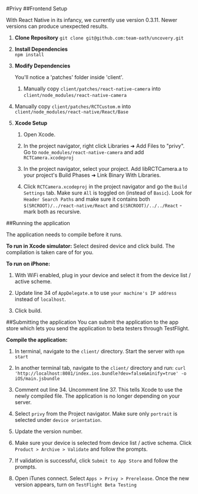 #Privy
##Frontend Setup

With React Native in its infancy, we currently use version 0.3.11. Newer versions can produce unexpected results.

1. **Clone Repository**
    `git clone git@github.com:team-oath/uncovery.git`  

2. **Install Dependencies**  
    `npm install`  

3. **Modify Dependencies**  

    You'll notice a 'patches' folder inside 'client'.
        
   1. Manually copy `client/patches/react-native-camera` into `client/node_modules/react-native-camera`
  2. Manually copy `client/patches/RCTCustom.m` into `client/node_modules/react-native/React/Base`  

3. **Xcode Setup**
    1. Open Xcode.  

    2. In the project navigator, right click Libraries ➜ Add Files to "privy". Go to `node_modules/react-native-camera` and add `RCTCamera.xcodeproj`  

    3. In the project navigator, select your project. Add libRCTCamera.a to your project's Build Phases ➜ Link Binary With Libraries.  

    4. Click `RCTCamera.xcodeproj` in the project navigator and go the `Build Settings` tab. Make sure `All` is toggled on (instead of `Basic`). Look for `Header Search Paths` and make sure it contains both `$(SRCROOT)/../react-native/React` and `$(SRCROOT)/../../React` - mark both as recursive.

##Running the application

The application needs to compile before it runs.

**To run in Xcode simulator:** Select desired device and click build. The compilation is taken care of for you.
  
**To run on iPhone:**  

1. With WiFi enabled, plug in your device and select it from the device list / active scheme.  

2. Update line 34 of `AppDelegate.m` to use `your machine's IP address` instead of `localhost`.  

3. Click build.

##Submitting the application
You can submit the application to the app store which lets you send the application to beta testers through TestFlight.

**Compile the application:**  

1. In terminal, navigate to the `client/` directory. Start the server with `npm start`  

2. In another terminal tab, navigate to the `client/` directory and run: `curl 'http://localhost:8081/index.ios.bundle?dev=false&minify=true' -o iOS/main.jsbundle`

3. Comment out line 34. Uncomment line 37. This tells Xcode to use the newly compiled file. The application is no longer depending on your server.

4. Select `privy` from the Project navigator. Make sure only `portrait` is selected under `device orientation`.

5. Update the version number.

6. Make sure your device is selected from device list / active schema. Click `Product > Archive > Validate` and follow the prompts.

7. If validation is successful, click `Submit to App Store` and follow the prompts.

8. Open iTunes connect. Select `Apps > Privy > Prerelease`. Once the new version appears, turn on `TestFlight Beta Testing`
